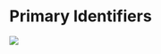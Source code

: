 # Primary Identifiers

![](entity-with-pi.png)

<code-block src="ERMScript/LDM/entity-with-pi.erms"/>
